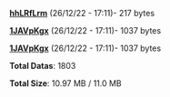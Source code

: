 [**hhLRfLrm**](/data/hhLRfLrm.txt) (26/12/22 - 17:11)- 217 bytes

[**1JAVpKgx**](/data/1JAVpKgx.txt) (26/12/22 - 17:11)- 1037 bytes

[**1JAVpKgx**](/data/1JAVpKgx.txt) (26/12/22 - 17:11)- 1037 bytes

**Total Datas**: 1803

**Total Size**: 10.97 MB / 11.0 MB